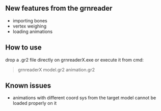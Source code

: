 New features from the grnreader
----

- importing bones
- vertex weighing
- loading animations

How to use
----
drop a .gr2 file directly on grnreaderX.exe or execute it from cmd:
> grnreaderX model.gr2 animation.gr2

Known issues
----

- animations with different coord sys from the target model cannot be loaded properly on it

